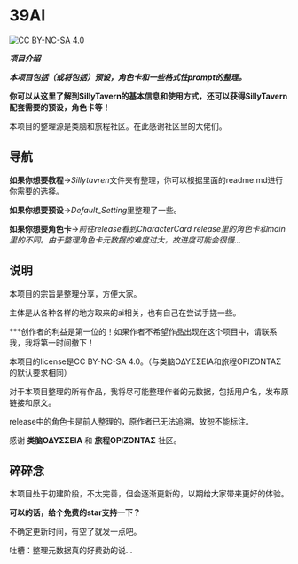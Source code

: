 # 39AI
[![CC BY-NC-SA 4.0](https://img.shields.io/badge/License-CC%20BY--NC--SA%204.0-lightgrey.svg)](https://creativecommons.org/licenses/by-nc-sa/4.0/)

***项目介绍***

***本项目包括（或将包括）预设，角色卡和一些格式性prompt的整理。***

**你可以从这里了解到SillyTavern的基本信息和使用方式，还可以获得SillyTavern配套需要的预设，角色卡等！**

本项目的整理源是类脑和旅程社区。在此感谢社区里的大佬们。

## 导航

**如果你想要教程**→*Sillytavren*文件夹有整理，你可以根据里面的readme.md进行你需要的选择。

**如果你想要预设**→*Default_Setting*里整理了一些。

**如果你想要角色卡**→*前往release看到CharacterCard*
*release里的角色卡和main里的不同。由于整理角色卡元数据的难度过大，故进度可能会很慢...*

## 说明

本项目的宗旨是整理分享，方便大家。

主体是从各种各样的地方取来的ai相关，也有自己在尝试手搓一些。

***创作者的利益是第一位的！如果作者不希望作品出现在这个项目中，请联系我，我将第一时间撤下！

本项目的license是CC BY-NC-SA 4.0。（与类脑ΟΔΥΣΣΕΙΑ和旅程ΟΡΙΖΟΝΤΑΣ的默认要求相同）

对于本项目整理的所有作品，我将尽可能整理作者的元数据，包括用户名，发布原链接和原文。

release中的角色卡是前人整理的，原作者已无法追溯，故恕不能标注。

感谢  **类脑ΟΔΥΣΣΕΙΑ** 和 **旅程ΟΡΙΖΟΝΤΑΣ** 社区。

## 碎碎念

本项目处于初建阶段，不太完善，但会逐渐更新的，以期给大家带来更好的体验。

**可以的话，给个免费的star支持一下？**

不确定更新时间，有空了就发一点吧。

吐槽：整理元数据真的好费劲的说...
